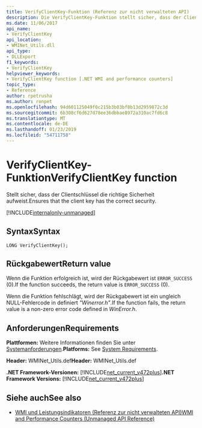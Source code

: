 ```yaml
---
title: VerifyClientKey-Funktion (Referenz zur nicht verwalteten API)
description: Die VerifyClientKey-Funktion stellt sicher, dass der Clientschlüssel die richtigen Sicherheit hat.
ms.date: 11/06/2017
api_name:
- VerifyClientKey
api_location:
- WMINet_Utils.dll
api_type:
- DLLExport
f1_keywords:
- VerifyClientKey
helpviewer_keywords:
- VerifyClientKey function [.NET WMI and performance counters]
topic_type:
- Reference
author: rpetrusha
ms.author: ronpet
ms.openlocfilehash: 94d601125049f0c215b3b03bf8b13d2959872c3d
ms.sourcegitcommit: 6b308cf6d627d78ee36dbbae8972a310ac7fd6c8
ms.translationtype: MT
ms.contentlocale: de-DE
ms.lasthandoff: 01/23/2019
ms.locfileid: "54711758"
---
```

# <a name="verifyclientkey-function"></a><span data-ttu-id="cafd6-103">VerifyClientKey-Funktion</span><span class="sxs-lookup"><span data-stu-id="cafd6-103">VerifyClientKey function</span></span>
<span data-ttu-id="cafd6-104">Stellt sicher, dass der Clientschlüssel die richtige Sicherheit aufweist.</span><span class="sxs-lookup"><span data-stu-id="cafd6-104">Ensures that the client key has the correct security.</span></span>  
  
[!INCLUDE[internalonly-unmanaged](../../../../includes/internalonly-unmanaged.md)]
  
## <a name="syntax"></a><span data-ttu-id="cafd6-105">Syntax</span><span class="sxs-lookup"><span data-stu-id="cafd6-105">Syntax</span></span>  
  
```  
LONG VerifyClientKey(); 
```  

## <a name="return-value"></a><span data-ttu-id="cafd6-106">Rückgabewert</span><span class="sxs-lookup"><span data-stu-id="cafd6-106">Return value</span></span>

<span data-ttu-id="cafd6-107">Wenn die Funktion erfolgreich ist, wird der Rückgabewert ist `ERROR_SUCCESS` (0).</span><span class="sxs-lookup"><span data-stu-id="cafd6-107">If the function succeeds, the return value is `ERROR_SUCCESS` (0).</span></span>

<span data-ttu-id="cafd6-108">Wenn die Funktion fehlschlägt, wird der Rückgabewert ist ein ungleich NULL-Fehlercode in definiert *"Winerror.h"*.</span><span class="sxs-lookup"><span data-stu-id="cafd6-108">If the function fails, the return value is a non-zero error code defined in *WinError.h*.</span></span>

## <a name="requirements"></a><span data-ttu-id="cafd6-109">Anforderungen</span><span class="sxs-lookup"><span data-stu-id="cafd6-109">Requirements</span></span>  
 <span data-ttu-id="cafd6-110">**Plattformen:** Weitere Informationen finden Sie unter [Systemanforderungen](../../../../docs/framework/get-started/system-requirements.md).</span><span class="sxs-lookup"><span data-stu-id="cafd6-110">**Platforms:** See [System Requirements](../../../../docs/framework/get-started/system-requirements.md).</span></span>  
  
 <span data-ttu-id="cafd6-111">**Header:** WMINet_Utils.def</span><span class="sxs-lookup"><span data-stu-id="cafd6-111">**Header:** WMINet_Utils.def</span></span>  
  
 <span data-ttu-id="cafd6-112">**.NET Framework-Versionen:** [!INCLUDE[net_current_v472plus](../../../../includes/net-current-v472plus.md)]</span><span class="sxs-lookup"><span data-stu-id="cafd6-112">**.NET Framework Versions:** [!INCLUDE[net_current_v472plus](../../../../includes/net-current-v472plus.md)]</span></span>  
  
## <a name="see-also"></a><span data-ttu-id="cafd6-113">Siehe auch</span><span class="sxs-lookup"><span data-stu-id="cafd6-113">See also</span></span>
- [<span data-ttu-id="cafd6-114">WMI und Leistungsindikatoren (Referenz zur nicht verwalteten API)</span><span class="sxs-lookup"><span data-stu-id="cafd6-114">WMI and Performance Counters (Unmanaged API Reference)</span></span>](index.md)
